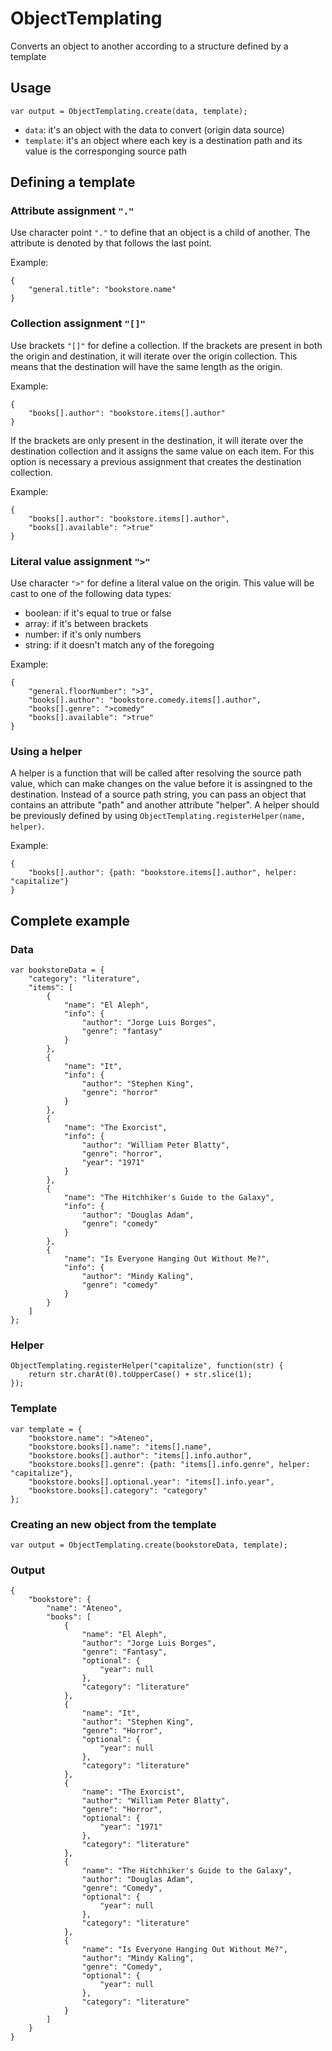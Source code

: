 # ObjectTemplating
Converts an object to another according to a structure defined by a template

## Usage

```
var output = ObjectTemplating.create(data, template);
```

* `data`: it's an object with the data to convert (origin data source)
* `template`: it's an object where each key is a destination path and its value is the corresponging source path

## Defining a template

### Attribute assignment `"."`

Use character point `"."` to define that an object is a child of another.
The attribute is denoted by that follows the last point.

Example:
```
{
	"general.title": "bookstore.name"
}
```

### Collection assignment `"[]"`

Use brackets `"[]"` for define a collection.
If the brackets are present in both the origin and destination, it will iterate over the origin
collection. This means that the destination will have the same length as the origin.

Example:
```
{
	"books[].author": "bookstore.items[].author"
}
```

If the brackets are only present in the destination, it will iterate over the destination collection
and it assigns the same value on each item. For this option is necessary a previous assignment that creates
the destination collection.

Example:
```
{
	"books[].author": "bookstore.items[].author",
	"books[].available": ">true"
}
```

### Literal value assignment `">"`

Use character `">"` for define a literal value on the origin.
This value will be cast to one of the following data types:
* boolean: if it's equal to true or false
* array: if it's between brackets
* number: if it's only numbers
* string: if it doesn't match any of the foregoing

Example:
```
{
	"general.floorNumber": ">3",
	"books[].author": "bookstore.comedy.items[].author",
	"books[].genre": ">comedy"
	"books[].available": ">true"
}
```

### Using a helper

A helper is a function that will be called after resolving the source path value,
which can make changes on the value before it is assingned to the destination.
Instead of a source path string, you can pass an object that contains an attribute "path"
and another attribute "helper".
A helper should be previously defined by using `ObjectTemplating.registerHelper(name, helper)`.

Example:
```
{
	"books[].author": {path: "bookstore.items[].author", helper: "capitalize"}
}
```

## Complete example

### Data

```
var bookstoreData = {
	"category": "literature",
	"items": [
		{
			"name": "El Aleph",
			"info": {
				"author": "Jorge Luis Borges",
				"genre": "fantasy"
			}
		},
		{
			"name": "It",
			"info": {
				"author": "Stephen King",
				"genre": "horror"
			}
		},
		{
			"name": "The Exorcist",
			"info": {
				"author": "William Peter Blatty",
				"genre": "horror",
				"year": "1971"
			}
		},
		{
			"name": "The Hitchhiker's Guide to the Galaxy",
			"info": {
				"author": "Douglas Adam",
				"genre": "comedy"
			}
		},
		{
			"name": "Is Everyone Hanging Out Without Me?",
			"info": {
				"author": "Mindy Kaling",
				"genre": "comedy"
			}
		}
	]
};
```

### Helper

```
ObjectTemplating.registerHelper("capitalize", function(str) {
	return str.charAt(0).toUpperCase() + str.slice(1);
});
```

### Template

```
var template = {
	"bookstore.name": ">Ateneo",
	"bookstore.books[].name": "items[].name",
	"bookstore.books[].author": "items[].info.author",
	"bookstore.books[].genre": {path: "items[].info.genre", helper: "capitalize"},
	"bookstore.books[].optional.year": "items[].info.year",
	"bookstore.books[].category": "category"
};
```

### Creating an new object from the template

```
var output = ObjectTemplating.create(bookstoreData, template);
```

### Output

```
{
	"bookstore": {
		"name": "Ateneo",
		"books": [
			{
				"name": "El Aleph",
				"author": "Jorge Luis Borges",
				"genre": "Fantasy",
				"optional": {
					"year": null
				},
				"category": "literature"
			},
			{
				"name": "It",
				"author": "Stephen King",
				"genre": "Horror",
				"optional": {
					"year": null
				},
				"category": "literature"
			},
			{
				"name": "The Exorcist",
				"author": "William Peter Blatty",
				"genre": "Horror",
				"optional": {
					"year": "1971"
				},
				"category": "literature"
			},
			{
				"name": "The Hitchhiker's Guide to the Galaxy",
				"author": "Douglas Adam",
				"genre": "Comedy",
				"optional": {
					"year": null
				},
				"category": "literature"
			},
			{
				"name": "Is Everyone Hanging Out Without Me?",
				"author": "Mindy Kaling",
				"genre": "Comedy",
				"optional": {
					"year": null
				},
				"category": "literature"
			}
		]
	}
}
```
